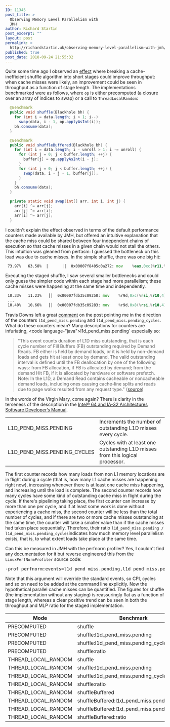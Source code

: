 ```yaml
---
ID: 11345
post_title: >
  Observing Memory Level Parallelism with
  JMH
author: Richard Startin
post_excerpt: ""
layout: post
permalink: >
  http://richardstartin.uk/observing-memory-level-parallelism-with-jmh/
published: true
post_date: 2018-09-24 21:55:32
---
```

Quite some time ago I observed an <a href="http://richardstartin.uk/stages/" rel="noopener" target="_blank">effect</a> where breaking a cache-inefficient shuffle algorithm into short stages could improve throughput: when cache misses were likely, an improvement could be seen in throughput as a function of stage length. The implementations benchmarked were as follows, where `op` is either precomputed (a closure over an array of indices to swap) or a call to `ThreadLocalRandom`:

```java
  @Benchmark
  public void shuffle(Blackhole bh) {
    for (int i = data.length; i > 1; i--)
      swap(data, i - 1, op.applyAsInt(i));
    bh.consume(data);
  }

  @Benchmark
  public void shuffleBuffered(Blackhole bh) {
    for (int i = data.length; i - unroll > 1; i -= unroll) {
      for (int j = 0; j < buffer.length; ++j) {
        buffer[j] = op.applyAsInt(i - j);
      }
      for (int j = 0; j < buffer.length; ++j) {
        swap(data, i - j - 1, buffer[j]);
      }
    }
    bh.consume(data);
  }

  private static void swap(int[] arr, int i, int j) {
    arr[i] ^= arr[j];
    arr[j] ^= arr[i];
    arr[i] ^= arr[j];
  }
```

I couldn't explain the effect observed in terms of the default performance counters made available by JMH, but offered an intuitive explanation that the cache miss could be shared between four independent chains of execution so that cache misses in a given chain would not stall the others. This intuition was gleaned from perfasm: I guessed the bottleneck on this load was due to cache misses. In the simple shuffle, there was one big hit:

```asm
 73.97%   63.58%  │      ││  0x00007f8405c0a272: mov    %eax,0xc(%r11,%rcx,4) 
```

Executing the staged shuffle, I saw several smaller bottlenecks and could only guess the simpler code within each stage had more parallelism; these cache misses were happening at the same time and independently.

```asm
 10.33%   11.23%   ││  0x00007fdb35c09250: mov    %r9d,0xc(%rsi,%r10,4)  
 ...  
 10.40%   10.66%   ││  0x00007fdb35c09283: mov    %r9d,0x8(%rsi,%r10,4) 
```

Travis Downs left a great <a href="http://richardstartin.uk/stages/#comment-5918" rel="noopener" target="_blank">comment</a> on the post pointing me in the direction of the counters `l1d_pend_miss.pending` and `l1d_pend_miss.pending_cycles`. What do these counters mean? Many descriptions for counters are infuriating, <code language-"java">l1d_pend_miss.pending` especially so:

<blockquote>"This event counts duration of L1D miss outstanding, that is each
cycle number of Fill Buffers (FB) outstanding required by
Demand Reads. FB either is held by demand loads, or it is held by
non-demand loads and gets hit at least once by demand. The
valid outstanding interval is defined until the FB deallocation by
one of the following ways: from FB allocation, if FB is allocated
by demand; from the demand Hit FB, if it is allocated by
hardware or software prefetch.
Note: In the L1D, a Demand Read contains cacheable or
noncacheable demand loads, including ones causing cache-line
splits and reads due to page walks resulted from any request
type." (<a href="https://download.01.org/perfmon/index/broadwell.html" rel="noopener" target="_blank">source</a>)</blockquote>

In the words of the Virgin Mary, come again? There is clarity in the terseness of the description in the <a href="https://www.intel.com/content/dam/www/public/us/en/documents/manuals/64-ia-32-architectures-software-developer-vol-3b-part-2-manual.pdf" rel="noopener" target="_blank">Intel® 64 and IA-32 Architectures Software Developer’s Manual</a>.

<div class="table-holder">
<table class="table table-bordered table-hover table-condensed">
<tbody><tr>
<td>L1D_PEND_MISS.PENDING</td>
<td>Increments the number of outstanding L1D misses every cycle.</td>
</tr>
<tr>
<td>L1D_PEND_MISS.PENDING_CYCLES</td>
<td>Cycles with at least one outstanding L1D misses from this logical processor.</td>
</tr>
</tbody></table>
</div>

The first counter records how many loads from non L1 memory locations are in flight during a cycle (that is, how many L1 cache misses are happening right now), increasing whenever there is at least one cache miss happening, and increasing until the load is complete. The second counter records how many cycles have some kind of outstanding cache miss in flight during the cycle. If there's pipelining taking place, the first counter can increase by more than one per cycle, and if at least some work is done without experiencing a cache miss, the second counter will be less than the total number of cycles, and if there are two or more cache misses outstanding at the same time, the counter will take a smaller value than if the cache misses had taken place sequentially. Therefore, their ratio  `l1d_pend_miss.pending / l1d_pend_miss.pending_cycles`indicates how much memory level parallelism exists, that is, to what extent loads take place at the same time.

Can this be measured in JMH with the perfnorm profiler? Yes, I couldn't find any documentation for it but reverse engineered this from the `LinuxPerfNormProfiler` source code:

<pre>
-prof perfnorm:events=l1d_pend_miss.pending,l1d_pend_miss.pending_cycles
</pre>

Note that this argument will override the standard events, so CPI, cycles and so on need to be added at the command line explicitly. Now the hypothetical parallel cache misses can be quantified. The figures for shuffle (the implementation without any staging) is reassuringly flat as a function of stage length, whereas a clear positive trend can be seen in both the throughput and MLP ratio for the staged implementation.

<div class="table-holder">
<table class="table table-bordered table-hover table-condensed">
<thead><tr><th title="Field #1">Mode</th>
<th title="Field #2">Benchmark</th>
<th title="Field #3">8</th>
<th title="Field #4">16</th>
<th title="Field #5">32</th>
<th title="Field #6">64</th>
</tr></thead>
<tbody><tr>
<td>PRECOMPUTED</td>
<td>shuffle</td>
<td align="right">0.347</td>
<td align="right">0.352</td>
<td align="right">0.345</td>
<td align="right">0.37</td>
</tr>
<tr>
<td>PRECOMPUTED</td>
<td>shuffle:l1d_pend_miss.pending</td>
<td align="right">17390603073</td>
<td align="right">17718936860</td>
<td align="right">15979073823</td>
<td align="right">20057689191</td>
</tr>
<tr>
<td>PRECOMPUTED</td>
<td>shuffle:l1d_pend_miss.pending_cycles</td>
<td align="right">3657159215</td>
<td align="right">3706319384</td>
<td align="right">3489256633</td>
<td align="right">3930306563</td>
</tr>
<tr>
<td>PRECOMPUTED</td>
<td>shuffle:ratio</td>
<td align="right">4.76</td>
<td align="right">4.78</td>
<td align="right">4.58</td>
<td align="right">5.10</td>
</tr>
<tr>
<td>THREAD_LOCAL_RANDOM</td>
<td>shuffle</td>
<td align="right">0.217</td>
<td align="right">0.233</td>
<td align="right">0.231</td>
<td align="right">0.214</td>
</tr>
<tr>
<td>THREAD_LOCAL_RANDOM</td>
<td>shuffle:l1d_pend_miss.pending</td>
<td align="right">18246771955</td>
<td align="right">17801360193</td>
<td align="right">17736302365</td>
<td align="right">19638836068</td>
</tr>
<tr>
<td>THREAD_LOCAL_RANDOM</td>
<td>shuffle:l1d_pend_miss.pending_cycles</td>
<td align="right">7280468758</td>
<td align="right">7093396781</td>
<td align="right">7086435578</td>
<td align="right">7843415714</td>
</tr>
<tr>
<td>THREAD_LOCAL_RANDOM</td>
<td>shuffle:ratio</td>
<td align="right">2.51</td>
<td align="right">2.51</td>
<td align="right">2.50</td>
<td align="right">2.50</td>
</tr>
<tr>
<td>THREAD_LOCAL_RANDOM</td>
<td>shuffleBuffered</td>
<td align="right">0.248</td>
<td align="right">0.307</td>
<td align="right">0.326</td>
<td align="right">0.345</td>
</tr>
<tr>
<td>THREAD_LOCAL_RANDOM</td>
<td>shuffleBuffered:l1d_pend_miss.pending</td>
<td align="right">21899069718</td>
<td align="right">23064517091</td>
<td align="right">23320550954</td>
<td align="right">22387833224</td>
</tr>
<tr>
<td>THREAD_LOCAL_RANDOM</td>
<td>shuffleBuffered:l1d_pend_miss.pending_cycles</td>
<td align="right">6203611528</td>
<td align="right">5021906699</td>
<td align="right">4539979273</td>
<td align="right">4132226201</td>
</tr>
<tr>
<td>THREAD_LOCAL_RANDOM</td>
<td>shuffleBuffered:ratio</td>
<td align="right">3.53</td>
<td align="right">4.59</td>
<td align="right">5.14</td>
<td align="right">5.42</td>
</tr>
</tbody></table>
</div>